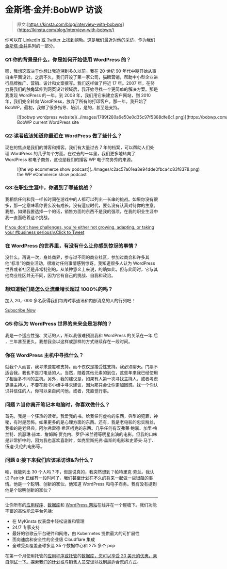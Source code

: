 # 金斯塔·金并:BobWP 访谈

> 原文:[https://kinsta.com/blog/interview-with-bobwp/](https://kinsta.com/blog/interview-with-bobwp/)

你可以在 [LinkedIn](https://www.linkedin.com/in/bobwp/) 或 [Twitter](https://twitter.com/bobWP) 上找到鲍勃。这是我们最近对他的采访，作为我们[金斯塔·金并](https://kinsta.com/?post_type=post&s=kingpin)系列的一部分。

### Q1:你的背景是什么，你是如何开始使用 WordPress 的？

嗯，我想这取决于你想让我追溯到多久以前。我在 20 世纪 90 年代中期开始从事自由平面设计。之后不久，我们开设了第一家公司，猫眼营销，帮助中小型企业进行品牌推广、营销、设计和文案撰写。我们这样做了将近 17 年。2007 年，在努力将我们的触角延伸到网页设计领域后，我开始寻找一个更简单的解决方案。那是我发现 WordPress 的一年。到 2008 年，我们用它来建立客户网站，到 2010 年，我们完全转向 WordPress，放弃了所有的打印客户。那一年，我开始了 BobWP，最初，我做了很多指导、培训，是的，甚至是支持。

<figure id="attachment_10195" aria-describedby="caption-attachment-10195" style="width: 884px" class="wp-caption aligncenter">[![bobwp wordpress website](../Images/1789f280a6e50e0d35c97f5388dfe6c1.png)](https://bobwp.com/)

<figcaption id="caption-attachment-10195" class="wp-caption-text">BobWP current WordPress site</figcaption>

</figure>

### Q2:读者应该知道你最近在 WordPress 做了些什么？

现在的焦点是我们的博客和播客。我们有大量过去 7 年的档案，可以帮助人们处理 WordPress 的几乎每个方面。在过去的一年里，我们更多地转向了 WordPress 和电子商务，这也是我们的播客 WP 电子商务秀的来源。

<figure id="attachment_10196" aria-describedby="caption-attachment-10196" style="width: 1100px" class="wp-caption aligncenter">![the wp ecommerce show podcast](../Images/c2ac57a01ea3e94dde0fbca4c83f8378.png)

<figcaption id="caption-attachment-10196" class="wp-caption-text">the WP eCommerce show podcast</figcaption>

</figure>

### Q3:在职业生涯中，你遇到了哪些挑战？

我相信任何和我一样长时间在游戏中的人都可以列出一长串的挑战。如果你没有很多，那一定意味着你要么没有成长，没有适应时代，要么没有认真对待你的生意。我想，如果我要选择一个的话，销售方面的东西不是我的强项，在我的职业生涯中我一直面临着这个挑战。

[If you don't have challenges, you're either not growing, adapting, or taking your #business seriously.Click to Tweet](https://twitter.com/intent/tweet?url=https%3A%2F%2Fkinsta.com%2Fblog%2Finterview-with-bobwp%2F&via=kinsta&text=If+you+don%27t+have+challenges%2C+you%27re+either+not+growing%2C+adapting%2C+or+taking+your+%23business+seriously.)

### 在 WordPress 的世界里，有没有什么让你感到惊讶的事情？

没什么。再说一次，身处商界，参与过不同的商业社区，参加过商会和许多其他“标准”的商业活动，很难对任何事情感到惊讶。我知道很多人认为 WordPress 世界或者社区是非常特别的。从某种意义上来说，的确如此。但与此同时，它与其他商业社区并无不同，因为它有自己的挑战、自我和政治。

 <dialog id="newsletter" class="dialog dialog has-dark-blue-background-color email-modal" aria-hidden="true">## 注册订阅时事通讯

<kinsta-form show-name="false" show-phone="false" show-website="false" show-company="false" show-disk-space="false" show-monthly-visits="false" show-number-of-websites="false" show-message="false" submit-button-text="Sign Up Now" submit-button-text-sending="Signing Up..." success-title="Thanks for subscribing!" success-message="Keep an eye out for our next newsletter." terms-template="newsletter" hubspot-source="subscribe_to_newsletter" submit-button-text-loading="Signing Up"></kinsta-form></dialog>

### 想知道我们是怎么让流量增长超过 1000%的吗？

加入 20，000 多名获得我们每周时事通讯和内部消息的人的行列吧！

[Subscribe Now](#newsletter)

### Q5:你认为 WordPress 世界的未来会是怎样的？

我是一个适应性强、灵活的人，所以我很难预测我和 WordPress 的关系在一年 后 ，三年甚至更久。我想我会以这样或那样的方式继续存在一段时间。

### 你在 WordPress 主机中寻找什么？

就我个人而言，我寻求速度和支持。而不仅仅是接受性支持。我必须聊天。门票不适合我，我也不是打电话的人。当然，随着其他元素的到位，这些年来我已经使用了相当多不同的主机。另外，我的建议是，如果有人第一次寻找主持人，或者考虑更换主持人，不要在脸书小组中寻求建议，因为那只会让你更加困惑。找一个你认识并信任的人，你可以亲自问问他，或者，凭直觉行事。

### 问题 7:当你离开笔记本电脑时，你喜欢做什么？

首先，我是一个狂热的读者。我爱我的书。给我任何虚构的东西，典型的犯罪，神秘，有时是恐怖，如果更多的是心理方面的东西。还有，我是老电影的忠实粉丝，我指的是老经典。阿尔弗雷德·希区柯克的东西。几乎任何有汉弗莱·鲍嘉、加里·格兰特、凯瑟琳·赫本、詹姆斯·贾克内、罗伊·米兰德等明星出演的电影。但我的口味是非常折中的，因为我也喜欢喜剧片，如克里斯托弗·盖斯的电影和史蒂夫·马丁、伍迪·艾伦的电影等。

### 问题 8:接下来我们应该采访谁&为什么？

哇，我能列出 30 个人吗？不，但是说真的，我突然想到？帕特里克·劳兰。我认识 Patrick 已经有一段时间了，我们甚至计划在不久的将来一起做一些很酷的事情。他是一个聪明、创新的家伙。他知道 WordPress 和电子商务。我有没有提到他是个聪明创新的家伙？

* * *

让你所有的[应用程序](https://kinsta.com/application-hosting/)、[数据库](https://kinsta.com/database-hosting/)和 [WordPress 网站](https://kinsta.com/wordpress-hosting/)在线并在一个屋檐下。我们功能丰富的高性能云平台包括:

*   在 MyKinsta 仪表盘中轻松设置和管理
*   24/7 专家支持
*   最好的谷歌云平台硬件和网络，由 Kubernetes 提供最大的可扩展性
*   面向速度和安全性的企业级 Cloudflare 集成
*   全球受众覆盖全球多达 35 个数据中心和 275 多个 pop

在第一个月使用托管的[应用程序或托管](https://kinsta.com/application-hosting/)的[数据库，您可以享受 20 美元的优惠，亲自测试一下。探索我们的](https://kinsta.com/database-hosting/)[计划](https://kinsta.com/plans/)或[与销售人员交谈](https://kinsta.com/contact-us/)以找到最适合您的方式。